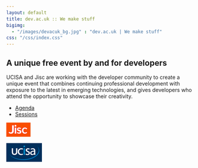 ```yaml
---
layout: default
title: dev.ac.uk :: We make stuff
bigimg:
  - "/images/devacuk_bg.jpg" : "dev.ac.uk | We make stuff"
css: "/css/index.css"
---
```

## A unique free event by and for developers

UCISA and Jisc are working with the developer community to create a unique event that combines continuing professional development with exposure to the latest in emerging technologies, and gives developers who attend the opportunity to showcase their creativity.
 
* <a href="http://devacuk.github.io/agenda">Agenda</a><br/>
* <a href="http://devacuk.github.io/sessions">Sessions</a><br/>

![Jisc](/images/jisc-logo-small.png)

![UCISA](/images/ucisa-logo-small.png)

